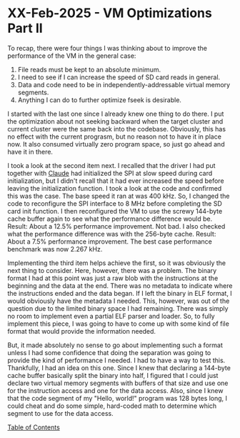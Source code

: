 # XX-Feb-2025 - VM Optimizations Part II

To recap, there were four things I was thinking about to improve the performance of the VM in the general case:

1. File reads must be kept to an absolute minimum.
2. I need to see if I can increase the speed of SD card reads in general.
3. Data and code need to be in independently-addressable virtual memory segments.
4. Anything I can do to further optimize fseek is desirable.

I started with the last one since I already knew one thing to do there.  I put the optimization about not seeking backward when the target cluster and current cluster were the same back into the codebase.  Obviously, this has no effect with the current prograsm, but no reason not to have it in place now.  It also consumed virtually zero program space, so just go ahead and have it in there.

I took a look at the second item next.  I recalled that the driver I had put together with [Claude](https://claude.ai) had initialized the SPI at slow speed during card initialization, but I didn't recall that it had ever increased the speed before leaving the initialization function.  I took a look at the code and confirmed this was the case.  The base speed it ran at was 400 kHz.  So, I changed the code to reconfigure the SPI interface to 8 MHz before completing the SD card init function.  I then reconfigured the VM to use the screwy 144-byte cache buffer again to see what the performance difference would be.  Result:  About a 12.5% performance improvement.  Not bad.  I also checked what the performance difference was with the 256-byte cache.  Result:  About a 7.5% performance improvement.  The best case performance benchmark was now 2.267 kHz.

Implementing the third item helps achieve the first, so it was obviously the next thing to consider.  Here, however, there was a problem.  The binary format I had at this point was just a raw blob with the instructions at the beginning and the data at the end.  There was no metadata to indicate where the instructions ended and the data began.  If I left the binary in ELF format, I would obviously have the metadata I needed.  This, however, was out of the question due to the limited binary space I had remaining.  There was simply no room to implement even a partial ELF parser and loader.  So, to fully implement this piece, I was going to have to come up with some kind of file format that would provide the information needed.

But, it made absolutely no sense to go about implementing such a format unless I had some confidence that doing the separation was going to provide the kind of performance I needed.  I had to have a way to test this.  Thankfully, I had an idea on this one.  Since I knew that declaring a 144-byte cache buffer basically split the binary into half, I figured that I could just declare two virtual memory segments with buffers of that size and use one for the instruction access and one for the data access.  Also, since I knew that the code segment of my "Hello, world!" program was 128 bytes long, I could cheat and do some simple, hard-coded math to determine which segment to use for the data access.

[Table of Contents](.)
